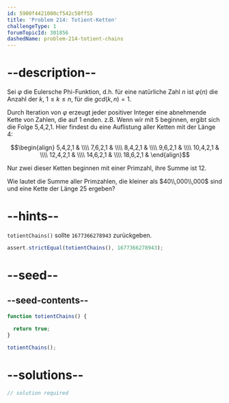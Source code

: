 ```yaml
---
id: 5900f4421000cf542c50ff55
title: 'Problem 214: Totient-Ketten'
challengeType: 1
forumTopicId: 301856
dashedName: problem-214-totient-chains
---
```


# --description--

Sei $φ$ die Eulersche Phi-Funktion, d.h. für eine natürliche Zahl $n$ ist $φ(n)$ die Anzahl der $k$, $1 ≤ k ≤ n$, für die $gcd(k,n) = 1$.

Durch Iteration von $φ$ erzeugt jeder positiver Integer eine abnehmende Kette von Zahlen, die auf 1 enden. z.B. Wenn wir mit 5 beginnen, ergibt sich die Folge 5,4,2,1. Hier findest du eine Auflistung aller Ketten mit der Länge 4:

$$\begin{align}    5,4,2,1 & \\\\
   7,6,2,1 & \\\\    8,4,2,1 & \\\\
   9,6,2,1 & \\\\   10,4,2,1 & \\\\
  12,4,2,1 & \\\\   14,6,2,1 & \\\\
  18,6,2,1 & \end{align}$$

Nur zwei dieser Ketten beginnen mit einer Primzahl, ihre Summe ist 12.

Wie lautet die Summe aller Primzahlen, die kleiner als $40\\,000\\,000$ sind und eine Kette der Länge 25 ergeben?

# --hints--

`totientChains()` sollte `1677366278943` zurückgeben.

```js
assert.strictEqual(totientChains(), 1677366278943);
```

# --seed--

## --seed-contents--

```js
function totientChains() {

  return true;
}

totientChains();
```

# --solutions--

```js
// solution required
```
